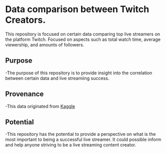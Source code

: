 # Data comparison between Twitch Creators.

This repository is focused on certain data comparing top live streamers on the platform Twitch. Focused on aspects such as total watch time, average viewership, and amounts of followers.

## Purpose

-The purpose of this repository is to provide insight into the correlation between certain data and live streamiing success.

## Provenance

-This data originated from [Kaggle](https://www.kaggle.com/datasets/aayushmishra1512/twitchdata?resource=download)

## Potential

-This repository has the potential to provide a perspective on what is the most important to being a successful live streamer. It could possible inform and help anyone striving to be a live streaming content creator.
